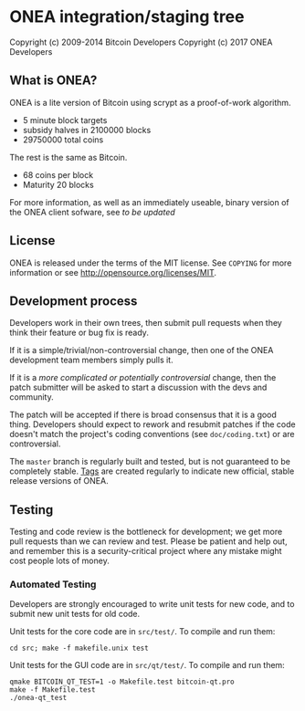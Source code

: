 ONEA integration/staging tree
================================

Copyright (c) 2009-2014 Bitcoin Developers
Copyright (c) 2017 ONEA Developers

What is ONEA?
----------------

ONEA is a lite version of Bitcoin using scrypt as a proof-of-work algorithm.
 - 5 minute block targets
 - subsidy halves in 2100000 blocks
 - 29750000 total coins

The rest is the same as Bitcoin.
 - 68 coins per block
 - Maturity 20 blocks

For more information, as well as an immediately useable, binary version of
the ONEA client sofware, see *to be updated*

License
-------

ONEA is released under the terms of the MIT license. See `COPYING` for more
information or see http://opensource.org/licenses/MIT.

Development process
-------------------

Developers work in their own trees, then submit pull requests when they think
their feature or bug fix is ready.

If it is a simple/trivial/non-controversial change, then one of the ONEA
development team members simply pulls it.

If it is a *more complicated or potentially controversial* change, then the patch
submitter will be asked to start a discussion with the devs and community.

The patch will be accepted if there is broad consensus that it is a good thing.
Developers should expect to rework and resubmit patches if the code doesn't
match the project's coding conventions (see `doc/coding.txt`) or are
controversial.

The `master` branch is regularly built and tested, but is not guaranteed to be
completely stable. [Tags](https://github.com/onea-project/onea/tags) are created
regularly to indicate new official, stable release versions of ONEA.

Testing
-------

Testing and code review is the bottleneck for development; we get more pull
requests than we can review and test. Please be patient and help out, and
remember this is a security-critical project where any mistake might cost people
lots of money.

### Automated Testing

Developers are strongly encouraged to write unit tests for new code, and to
submit new unit tests for old code.

Unit tests for the core code are in `src/test/`. To compile and run them:

    cd src; make -f makefile.unix test

Unit tests for the GUI code are in `src/qt/test/`. To compile and run them:

    qmake BITCOIN_QT_TEST=1 -o Makefile.test bitcoin-qt.pro
    make -f Makefile.test
    ./onea-qt_test

